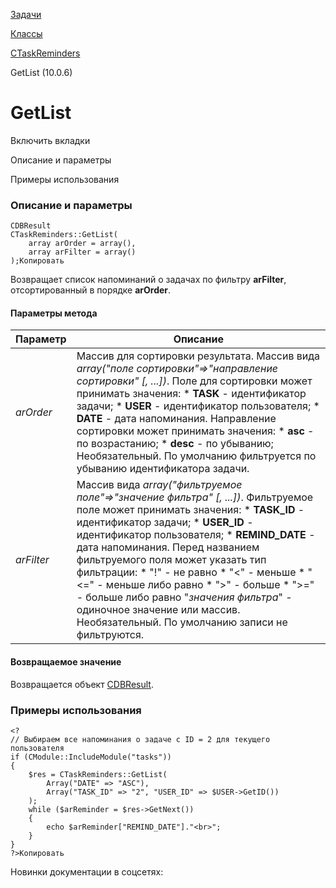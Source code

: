 [Задачи](/api_help/tasks/index.php)

[Классы](/api_help/tasks/classes/index.php)

[CTaskReminders](/api_help/tasks/classes/ctaskreminders/index.php)

GetList (10.0.6)

GetList
=======

Включить вкладки

Описание и параметры

Примеры использования

### Описание и параметры

```
CDBResult
CTaskReminders::GetList(
	array arOrder = array(),
	array arFilter = array()
);Копировать
```

Возвращает список напоминаний о задачах по фильтру **arFilter**, отсортированный в порядке **arOrder**.

#### Параметры метода

| Параметр | Описание |
| --- | --- |
| *arOrder* | Массив для сортировки результата. Массив вида *array("поле сортировки"=>"направление сортировки" [, ...])*.   Поле для сортировки может принимать значения:  * **TASK** - идентификатор задачи; * **USER** - идентификатор пользователя; * **DATE** - дата напоминания.  Направление сортировки может принимать значения:  * **asc** - по возрастанию; * **desc** - по убыванию;  Необязательный. По умолчанию фильтруется по убыванию идентификатора задачи. |
| *arFilter* | Массив вида  *array("фильтруемое поле"=>"значение фильтра" [, ...])*. Фильтруемое поле может принимать значения:     * **TASK\_ID** - идентификатор задачи; * **USER\_ID** - идентификатор пользователя; * **REMIND\_DATE** - дата напоминания.       Перед названием фильтруемого поля может указать тип фильтрации:  * "!" - не равно * "<" - меньше * "<=" - меньше либо равно * ">" - больше * ">=" - больше либо равно    "*значения фильтра*" - одиночное значение или массив.     Необязательный. По умолчанию записи не фильтруются. |

#### Возвращаемое значение

Возвращается объект [CDBResult](/api_help/main/reference/cdbresult/index.php).

### Примеры использования

```
<?
// Выбираем все напоминания о задаче с ID = 2 для текущего пользователя
if (CModule::IncludeModule("tasks"))
{
	$res = CTaskReminders::GetList(
		Array("DATE" => "ASC"), 
		Array("TASK_ID" => "2", "USER_ID" => $USER->GetID())
	);
	while ($arReminder = $res->GetNext())
	{
		echo $arReminder["REMIND_DATE"]."<br>";
	}
}
?>Копировать
```

Новинки документации в соцсетях: